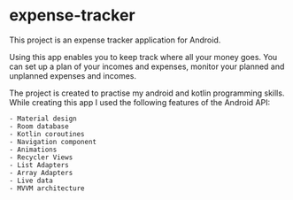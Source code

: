 # expense-tracker

This project is an expense tracker application for Android.

Using this app enables you to keep track where all your money goes.
You can set up a plan of your incomes and expenses, monitor your planned and unplanned expenses and incomes.

The project is created to practise my android and kotlin programming skills.
While creating this app I used the following features of the Android API:

	- Material design
	- Room database
	- Kotlin coroutines
	- Navigation component
	- Animations
	- Recycler Views
	- List Adapters
	- Array Adapters
	- Live data
	- MVVM architecture


